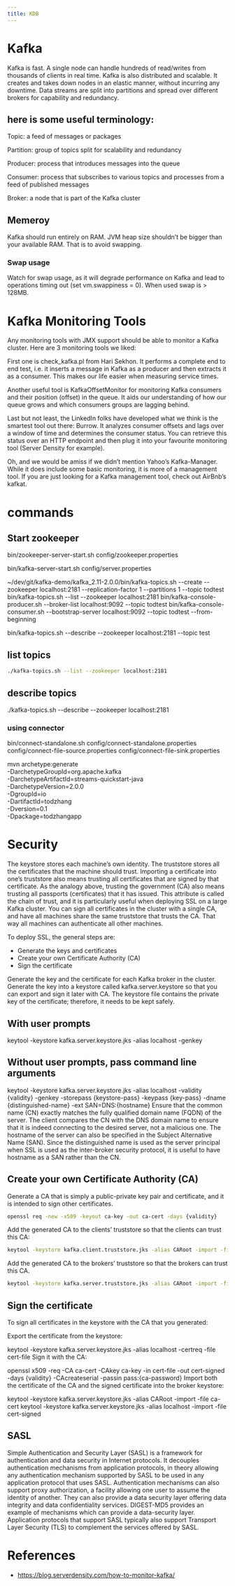 ```yaml
---
title: KDB
---
```


# Kafka

Kafka is fast. A single node can handle hundreds of read/writes from thousands of clients in real time. Kafka is also distributed and scalable. It creates and takes down nodes in an elastic manner, without incurring any downtime. Data streams are split into partitions and spread over different brokers for capability and redundancy.

## here is some useful terminology:

Topic: a feed of messages or packages

Partition: group of topics split for scalability and redundancy

Producer: process that introduces messages into the queue

Consumer: process that subscribes to various topics and processes from a feed of published messages

Broker: a node that is part of the Kafka cluster

## Memeroy

Kafka should run entirely on RAM. JVM heap size shouldn’t be bigger than your available RAM. That is to avoid swapping.

### Swap usage
Watch for swap usage, as it will degrade performance on Kafka and lead to operations timing out (set vm.swappiness = 0).    When used swap is > 128MB.

# Kafka Monitoring Tools

Any monitoring tools with JMX support should be able to monitor a Kafka cluster. Here are 3 monitoring tools we liked:

First one is check_kafka.pl from Hari Sekhon. It performs a complete end to end test, i.e. it inserts a message in Kafka as a producer and then extracts it as a consumer. This makes our life easier when measuring service times.

Another useful tool is KafkaOffsetMonitor for monitoring Kafka consumers and their position (offset) in the queue. It aids our understanding of how our queue grows and which consumers groups are lagging behind.

Last but not least, the LinkedIn folks have developed what we think is the smartest tool out there: Burrow. It analyzes consumer offsets and lags over a window of time and determines the consumer status. You can retrieve this status over an HTTP endpoint and then plug it into your favourite monitoring tool (Server Density for example).

Oh, and we would be amiss if we didn’t mention Yahoo’s Kafka-Manager. While it does include some basic monitoring, it is more of a management tool. If you are just looking for a Kafka management tool, check out AirBnb’s kafkat.


# commands 
## Start zookeeper

bin/zookeeper-server-start.sh config/zookeeper.properties

bin/kafka-server-start.sh config/server.properties

~/dev/git/kafka-demo/kafka_2.11-2.0.0/bin/kafka-topics.sh --create --zookeeper localhost:2181 --replication-factor 1 --partitions 1 --topic todtest
 bin/kafka-topics.sh --list --zookeeper localhost:2181
bin/kafka-console-producer.sh --broker-list localhost:9092 --topic todtest
bin/kafka-console-consumer.sh --bootstrap-server localhost:9092 --topic todtest --from-beginning

bin/kafka-topics.sh --describe --zookeeper localhost:2181 --topic test

## list topics
```bash
./kafka-topics.sh --list --zookeeper localhost:2181
```

## describe topics
./kafka-topics.sh --describe --zookeeper localhost:2181


### using connector
bin/connect-standalone.sh config/connect-standalone.properties config/connect-file-source.properties config/connect-file-sink.properties


mvn archetype:generate \
    -DarchetypeGroupId=org.apache.kafka \
    -DarchetypeArtifactId=streams-quickstart-java \
    -DarchetypeVersion=2.0.0 \
    -DgroupId=io \
    -DartifactId=todzhang \
    -Dversion=0.1 \
    -Dpackage=todzhangapp

# Security

The keystore stores each machine’s own identity. The truststore stores all the certificates that the machine should trust. Importing a certificate into one’s truststore also means trusting all certificates that are signed by that certificate. As the analogy above, trusting the government (CA) also means trusting all passports (certificates) that it has issued. This attribute is called the chain of trust, and it is particularly useful when deploying SSL on a large Kafka cluster. You can sign all certificates in the cluster with a single CA, and have all machines share the same truststore that trusts the CA. That way all machines can authenticate all other machines.



To deploy SSL, the general steps are:
- Generate the keys and certificates
- Create your own Certificate Authority (CA)
- Sign the certificate


Generate the key and the certificate for each Kafka broker in the cluster. Generate the key into a keystore called kafka.server.keystore so that you can export and sign it later with CA. The keystore file contains the private key of the certificate; therefore, it needs to be kept safely.

## With user prompts
keytool -keystore kafka.server.keystore.jks -alias localhost -genkey

## Without user prompts, pass command line arguments
keytool -keystore kafka.server.keystore.jks -alias localhost -validity {validity} -genkey -storepass {keystore-pass} -keypass {key-pass} -dname {distinguished-name} -ext SAN=DNS:{hostname}
Ensure that the common name (CN) exactly matches the fully qualified domain name (FQDN) of the server. The client compares the CN with the DNS domain name to ensure that it is indeed connecting to the desired server, not a malicious one. The hostname of the server can also be specified in the Subject Alternative Name (SAN). Since the distinguished name is used as the server principal when SSL is used as the inter-broker security protocol, it is useful to have hostname as a SAN rather than the CN.


## Create your own Certificate Authority (CA)
Generate a CA that is simply a public-private key pair and certificate, and it is intended to sign other certificates.
```bash
openssl req -new -x509 -keyout ca-key -out ca-cert -days {validity}
```
Add the generated CA to the clients’ truststore so that the clients can trust this CA:
```bash
keytool -keystore kafka.client.truststore.jks -alias CARoot -import -file ca-cert
```
Add the generated CA to the brokers’ truststore so that the brokers can trust this CA.
```bash
keytool -keystore kafka.server.truststore.jks -alias CARoot -import -file ca-cert
```

## Sign the certificate
To sign all certificates in the keystore with the CA that you generated:

Export the certificate from the keystore:

keytool -keystore kafka.server.keystore.jks -alias localhost -certreq -file cert-file
Sign it with the CA:

openssl x509 -req -CA ca-cert -CAkey ca-key -in cert-file -out cert-signed -days {validity} -CAcreateserial -passin pass:{ca-password}
Import both the certificate of the CA and the signed certificate into the broker keystore:

keytool -keystore kafka.server.keystore.jks -alias CARoot -import -file ca-cert
keytool -keystore kafka.server.keystore.jks -alias localhost -import -file cert-signed

## SASL
Simple Authentication and Security Layer (SASL) is a framework for authentication and data security in Internet protocols. It decouples authentication mechanisms from application protocols, in theory allowing any authentication mechanism supported by SASL to be used in any application protocol that uses SASL. Authentication mechanisms can also support proxy authorization, a facility allowing one user to assume the identity of another. They can also provide a data security layer offering data integrity and data confidentiality services. DIGEST-MD5 provides an example of mechanisms which can provide a data-security layer. Application protocols that support SASL typically also support Transport Layer Security (TLS) to complement the services offered by SASL.

# References
- https://blog.serverdensity.com/how-to-monitor-kafka/